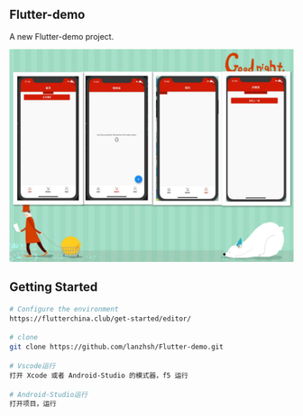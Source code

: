 ## Flutter-demo

A new Flutter-demo project.

![flutter-mobile](https://github.com/lanzhsh/Flutter-demo/blob/master/images/flutter-demo.jpg)

## Getting Started

``` bash
# Configure the environment
https://flutterchina.club/get-started/editor/

# clone
git clone https://github.com/lanzhsh/Flutter-demo.git

# Vscode运行
打开 Xcode 或者 Android-Studio 的模式器，f5 运行

# Android-Studio运行
打开项目，运行
```

